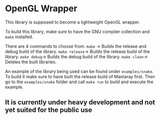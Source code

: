 # OpenGL Wrapper

This library is supposed to become a lightweight OpenGL wrapper.

To build this library, make sure to have the GNU compiler collection and `make` installed.

There are 4 commands to choose from:
    `make` -> Builds the release and debug build of the library.
    `make release`-> Builds the release build of the library.
    `make debug`-> Builds the debug build of the library.
    `make clean`-> Deletes the built libraries.

An example of the library being used can be found under `examples/snake`.
To build it make sure to have built the release build of Mantaray first.
Then go to the `examples/snake` folder and call `make run` to build and execute the example.

## It is currently under heavy development and not yet suited for the public use

